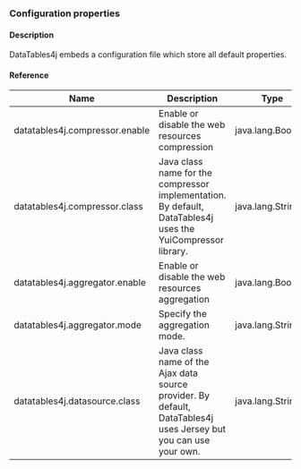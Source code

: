 <h3>Configuration properties</h3>

<h4>Description</h4>

DataTables4j embeds a configuration file which store all default properties.

<h4>Reference</h4>

<table id="tagReference" class="table table-striped table-bordered">
  <thead>
    <tr>
      <th>Name</th>
      <th>Description</th>
      <th>Type</th>
      <th>Value(s)</th>
      <th>Default</th>
    </tr>
  </thead>
  <tbody>
  <tr>
    <td>datatables4j.compressor.enable</td>
    <td>Enable or disable the web resources compression</td>
    <td>java.lang.Boolean</td>
    <td>true|false</td>
    <td>false</td>
  </tr>
  <tr>
    <td>datatables4j.compressor.class</td>
    <td>Java class name for the compressor implementation. By default, DataTables4j uses the YuiCompressor library.</td>
    <td>java.lang.String</td>
    <td></td>
    <td>org.datatables4j.compressor.YuiResourceCompressor</td>
  </tr>
  <tr>
    <td>datatables4j.aggregator.enable</td>
    <td>Enable or disable the web resources aggregation</td>
    <td>java.lang.Boolean</td>
    <td>true|false</td>
    <td>false</td>
  </tr>
  <tr>
    <td>datatables4j.aggregator.mode</td>
    <td>Specify the aggregation mode.</td>
    <td>java.lang.String</td>
    <td>ALL|PLUGINS_JS|PLUGINS_CSS</td>
    <td>ALL</td>
  </tr>
  <tr>
    <td>datatables4j.datasource.class</td>
    <td>Java class name of the Ajax data source provider. By default, DataTables4j uses Jersey but you can use your own.</td>
    <td>java.lang.String</td>
    <td></td>
    <td>org.datatables4j.datasource.JerseyDataProvider</td>
  </tr>
  </tbody>
</table>

<link rel="stylesheet" href="http://ajax.aspnetcdn.com/ajax/jquery.dataTables/1.9.4/css/jquery.dataTables.css" />
<link rel="stylesheet" href="./css/tabletag.css" />
<script src="http://ajax.aspnetcdn.com/ajax/jquery.dataTables/1.9.4/jquery.dataTables.min.js" ></script>
<script src="./js/datatables.fixedheader.min.js" ></script>
<script src="./js/tagreference.js" ></script>